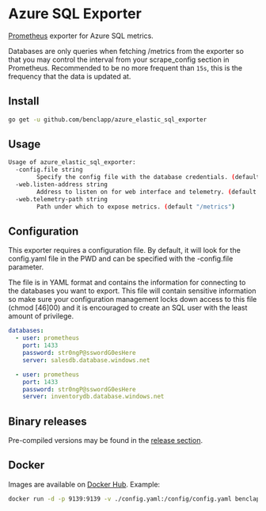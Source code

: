 # Azure SQL Exporter



[Prometheus](https://prometheus.io/) exporter for Azure SQL metrics.

Databases are only queries when fetching /metrics from the exporter so that you may control the interval from your scrape_config section in Prometheus. Recommended to be no more frequent than `15s`, this is the frequency that the data is updated at.

## Install

```bash
go get -u github.com/benclapp/azure_elastic_sql_exporter
```

## Usage
```bash
Usage of azure_elastic_sql_exporter:
  -config.file string
    	Specify the config file with the database credentials. (default "./config.yaml")
  -web.listen-address string
    	Address to listen on for web interface and telemetry. (default ":9139")
  -web.telemetry-path string
    	Path under which to expose metrics. (default "/metrics")
```

## Configuration

This exporter requires a configuration file. By default, it will look for the config.yaml file in the PWD and can be specified with the -config.file parameter.

The file is in YAML format and contains the information for connecting to the databases you want to export. This file will contain sensitive information so make sure your configuration management locks down access to this file (chmod [46]00) and it is encouraged to create an SQL user with the least amount of privilege.

```yaml
databases:
  - user: prometheus
    port: 1433
    password: str0ngP@sswordG0esHere
    server: salesdb.database.windows.net

  - user: prometheus
    port: 1433
    password: str0ngP@sswordG0esHere
    server: inventorydb.database.windows.net
```


## Binary releases

Pre-compiled versions may be found in the [release section](https://github.com/benclapp/azure_elastic_sql_exporter/releases).

## Docker

Images are available on [Docker Hub](https://hub.docker.com/r/benclapp/azure_elastic_sql_exporter/). Example:

```bash
docker run -d -p 9139:9139 -v ./config.yaml:/config/config.yaml benclapp/azure_elastic_sql_exporter:latest -config.file /config/config.yaml
```